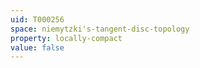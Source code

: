 ```yaml
---
uid: T000256
space: niemytzki's-tangent-disc-topology
property: locally-compact
value: false
---
```

